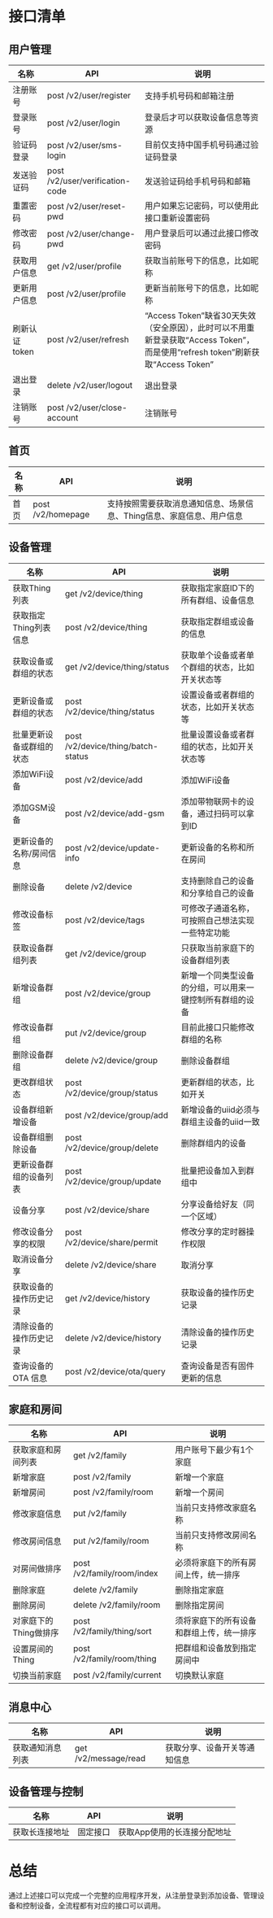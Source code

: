 <!--
 * @Author: Carl
 * @Date: 2020-07-24 15:19:34
 * @LastEditors: Carl
 * @LastEditTime: 2020-08-13 18:41:36
--> 

# 接口清单

## 用户管理

| 名称   | API       | 说明        |
|------|-----------|-----------|
| 注册账号 | post /v2/user/register | 支持手机号码和邮箱注册 |
| 登录账号   | post /v2/user/login     | 登录后才可以获取设备信息等资源 |
| 验证码登录| post /v2/user/sms-login     | 目前仅支持中国手机号码通过验证码登录 |
| 发送验证码| post /v2/user/verification-code| 发送验证码给手机号码和邮箱|
| 重置密码| post /v2/user/reset-pwd    | 用户如果忘记密码，可以使用此接口重新设置密码 |
| 修改密码| post /v2/user/change-pwd     | 用户登录后可以通过此接口修改密码 |
| 获取用户信息| get /v2/user/profile     | 获取当前账号下的信息，比如昵称 |
| 更新用户信息| post /v2/user/profile     | 更新当前账号下的信息，比如昵称 |
| 刷新认证token| post /v2/user/refresh     | “Access Token”缺省30天失效（安全原因），此时可以不用重新登录获取“Access Token”，而是使用“refresh token”刷新获取“Access Token” |
| 退出登录| delete /v2/user/logout     | 退出登录 |
| 注销账号| post /v2/user/close-account     | 注销账号 |

## 首页

| 名称   | API       | 说明        |
|------|-----------|-----------|
| 首页| post /v2/homepage     | 支持按照需要获取消息通知信息、场景信息、Thing信息、家庭信息、用户信息 |

## 设备管理

| 名称   | API       | 说明        |
|------|-----------|-----------|
| 获取Thing列表| get /v2/device/thing     | 获取指定家庭ID下的所有群组、设备信息 |
| 获取指定Thing列表信息| post /v2/device/thing     | 获取指定群组或设备的信息 |
| 获取设备或群组的状态| get /v2/device/thing/status     | 获取单个设备或者单个群组的状态，比如开关状态等 |
| 更新设备或群组的状态| post /v2/device/thing/status     | 设置设备或者群组的状态，比如开关状态等 |
| 批量更新设备或群组的状态| post /v2/device/thing/batch-status | 批量设置设备或者群组的状态，比如开关状态等 |
| 添加WiFi设备| post /v2/device/add     | 添加WiFi设备 |
| 添加GSM设备| post /v2/device/add-gsm    | 添加带物联网卡的设备，通过扫码可以拿到ID |
| 更新设备的名称/房间信息|post /v2/device/update-info    | 更新设备的名称和所在房间 |
| 删除设备| delete /v2/device    | 支持删除自己的设备和分享给自己的设备 |
| 修改设备标签| post /v2/device/tags    | 可修改子通道名称，可按照自己想法实现一些特定功能 |
| 获取设备群组列表| get /v2/device/group    | 只获取当前家庭下的设备群组列表 |
| 新增设备群组| post /v2/device/group    | 新增一个同类型设备的分组，可以用来一键控制所有群组的设备 |
| 修改设备群组| put /v2/device/group    | 目前此接口只能修改群组的名称 |
| 删除设备群组| delete /v2/device/group    | 删除设备群组 |
| 更改群组状态| post /v2/device/group/status    | 更新群组的状态，比如开关 |
| 设备群组新增设备| post /v2/device/group/add    | 新增设备的uiid必须与群组主设备的uiid一致 |
| 设备群组删除设备| post /v2/device/group/delete    | 删除群组内的设备 |
| 更新设备群组的设备列表| post /v2/device/group/update    | 批量把设备加入到群组中 |
| 设备分享| post /v2/device/share    | 分享设备给好友（同一个区域） |
| 修改设备分享的权限| post /v2/device/share/permit    | 修改分享的定时器操作权限 |
| 取消设备分享| delete /v2/device/share    | 取消分享 |
| 获取设备的操作历史记录| get /v2/device/history    | 获取设备的操作历史记录|
| 清除设备的操作历史记录| delete /v2/device/history    | 清除设备的操作历史记录 |
| 查询设备的 OTA 信息| post /v2/device/ota/query | 查询设备是否有固件更新的信息 |

## 家庭和房间

| 名称   | API       | 说明        |
|------|-----------|-----------|
| 获取家庭和房间列表| get /v2/family    | 用户账号下最少有1个家庭 |
| 新增家庭| post /v2/family   | 新增一个家庭 |
| 新增房间| post /v2/family/room   | 新增一个房间 |
| 修改家庭信息| put /v2/family    | 当前只支持修改家庭名称 |
| 修改房间信息| put /v2/family/room   | 当前只支持修改房间名称 |
| 对房间做排序| post /v2/family/room/index  | 必须将家庭下的所有房间上传，统一排序 |
| 删除家庭| delete /v2/family    | 删除指定家庭 |
| 删除房间| delete /v2/family/room    | 删除指定房间 |
| 对家庭下的Thing做排序| post /v2/family/thing/sort    | 须将家庭下的所有设备和群组上传，统一排序 |
| 设置房间的Thing| post /v2/family/room/thing    | 把群组和设备放到指定房间中 |
| 切换当前家庭| post /v2/family/current    | 切换默认家庭 |

## 消息中心

| 名称   | API       | 说明        |
|------|-----------|-----------|
| 获取通知消息列表| get /v2/message/read | 获取分享、设备开关等通知信息 |

## 设备管理与控制

| 名称   | API       | 说明        |
|------|-----------|-----------|
| 获取长连接地址| 固定接口  | 获取App使用的长连接分配地址 |

# 总结

通过上述接口可以完成一个完整的应用程序开发，从注册登录到添加设备、管理设备和控制设备，全流程都有对应的接口可以调用。